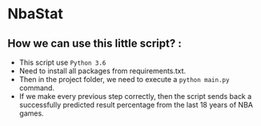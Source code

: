 # NbaStat

## How we can use this little script? :

* This script use `Python 3.6`
* Need to install all packages from requirements.txt.
* Then in the project folder, we need to execute a `python main.py` command.
* If we make every previous step correctly, then the script sends back a successfully predicted result percentage from the last 18 years of NBA games.
